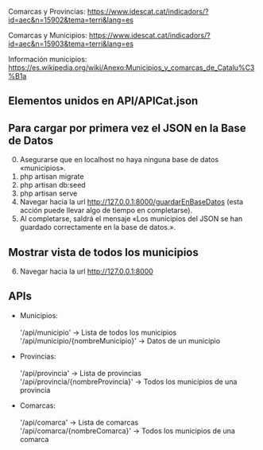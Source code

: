 Comarcas y Provincias:
https://www.idescat.cat/indicadors/?id=aec&n=15902&tema=terri&lang=es

Comarcas y Municipios:
https://www.idescat.cat/indicadors/?id=aec&n=15903&tema=terri&lang=es

Información municipios:
https://es.wikipedia.org/wiki/Anexo:Municipios_y_comarcas_de_Catalu%C3%B1a

## Elementos unidos en API/APICat.json ##

## Para cargar por primera vez el JSON en la Base de Datos ##

0. Asegurarse que en localhost no haya ninguna base de datos «municipios».
1. php artisan migrate
2. php artisan db:seed
3. php artisan serve
4. Navegar hacia la url http://127.0.0.1:8000/guardarEnBaseDatos   (esta acción puede llevar algo de tiempo en completarse).
5. Al completarse, saldrá el mensaje «Los municipios del JSON se han guardado correctamente en la base de datos.».

## Mostrar vista de todos los municipios
6. Navegar hacia la url http://127.0.0.1:8000

 ## APIs ##
 - Municipios:<br>    
                '/api/municipio' -> Lista de todos los municipios <br>
                '/api/municipio/{nombreMunicipio}' -> Datos de un municipio<br>

 - Provincias:<br>    
                '/api/provincia' -> Lista de provincias<br>
                '/api/provincia/{nombreProvincia}' -> Todos los municipios de una provincia<br>

 - Comarcas:<br>    
                '/api/comarca' -> Lista de comarcas<br>
                '/api/comarca/{nombreComarca}' -> Todos los municipios de una comarca<br>